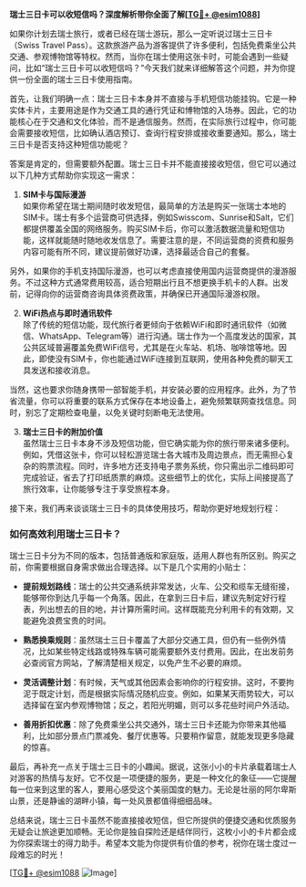 **瑞士三日卡可以收短信吗？深度解析带你全面了解[[TG💪+ @esim1088](https://t.me/s/esim1088)]**

如果你计划去瑞士旅行，或者已经在瑞士游玩，那么一定听说过瑞士三日卡（Swiss Travel Pass）。这款旅游产品为游客提供了许多便利，包括免费乘坐公共交通、参观博物馆等特权。然而，当你在瑞士使用这张卡时，可能会遇到一些疑问，比如“瑞士三日卡可以收短信吗？”今天我们就来详细解答这个问题，并为你提供一份全面的瑞士三日卡使用指南。

首先，让我们明确一点：瑞士三日卡本身并不直接与手机短信功能挂钩。它是一种实体卡片，主要用途是作为交通工具的通行凭证和博物馆的入场券。因此，它的功能核心在于交通和文化体验，而不是通信服务。然而，在实际旅行过程中，你可能会需要接收短信，比如确认酒店预订、查询行程安排或接收重要通知。那么，瑞士三日卡是否支持这种短信功能呢？

答案是肯定的，但需要额外配置。瑞士三日卡并不能直接接收短信，但它可以通过以下几种方式帮助你实现这一需求：

1. **SIM卡与国际漫游**  
如果你希望在瑞士期间随时收发短信，最简单的方法是购买一张瑞士本地的SIM卡。瑞士有多个运营商可供选择，例如Swisscom、Sunrise和Salt，它们都提供覆盖全国的网络服务。购买SIM卡后，你可以激活数据流量和短信功能，这样就能随时随地收发信息了。需要注意的是，不同运营商的资费和服务内容可能有所不同，建议提前做好功课，选择最适合自己的套餐。

另外，如果你的手机支持国际漫游，也可以考虑直接使用国内运营商提供的漫游服务。不过这种方式通常费用较高，适合短期出行且不想更换手机卡的人群。出发前，记得向你的运营商咨询具体资费政策，并确保已开通国际漫游权限。

2. **WiFi热点与即时通讯软件**  
除了传统的短信功能，现代旅行者更倾向于依赖WiFi和即时通讯软件（如微信、WhatsApp、Telegram等）进行沟通。瑞士作为一个高度发达的国家，其公共区域普遍覆盖免费WiFi信号，尤其是在火车站、机场、咖啡馆等地。因此，即使没有SIM卡，你也能通过WiFi连接到互联网，使用各种免费的聊天工具发送和接收消息。

当然，这也要求你随身携带一部智能手机，并安装必要的应用程序。此外，为了节省流量，你可以将重要的联系方式保存在本地设备上，避免频繁联网查找信息。同时，别忘了定期检查电量，以免关键时刻断电无法使用。

3. **瑞士三日卡的附加价值**  
虽然瑞士三日卡本身不涉及短信功能，但它确实能为你的旅行带来诸多便利。例如，凭借这张卡，你可以轻松游览瑞士各大城市及周边景点，而无需担心复杂的购票流程。同时，许多地方还支持电子票务系统，你只需出示二维码即可完成验证，省去了打印纸质票的麻烦。这些细节上的优化，实际上间接提高了旅行效率，让你能够专注于享受旅程本身。

接下来，我们再来谈谈瑞士三日卡的具体使用技巧，帮助你更好地规划行程：

### 如何高效利用瑞士三日卡？
瑞士三日卡分为不同的版本，包括普通版和家庭版，适用人群也有所区别。购买之前，你需要根据自身需求做出合理选择。以下是几个实用的小贴士：

- **提前规划路线**：瑞士的公共交通系统非常发达，火车、公交和缆车无缝衔接，能够带你到达几乎每一个角落。因此，在拿到三日卡后，建议先制定好行程表，列出想去的目的地，并计算所需时间。这样既能充分利用卡的有效期，又能避免浪费宝贵的时间。

- **熟悉换乘规则**：虽然瑞士三日卡覆盖了大部分交通工具，但仍有一些例外情况，比如某些特定线路或特殊车辆可能需要额外支付费用。因此，在出发前务必查阅官方网站，了解清楚相关规定，以免产生不必要的麻烦。

- **灵活调整计划**：有时候，天气或其他因素会影响你的行程安排。这时，不要拘泥于既定计划，而是根据实际情况随机应变。例如，如果某天雨势较大，可以选择留在室内参观博物馆；反之，若阳光明媚，则可以多花些时间户外活动。

- **善用折扣优惠**：除了免费乘坐公共交通外，瑞士三日卡还能为你带来其他福利，比如部分景点门票减免、餐厅优惠等。只要稍作留意，就能发现更多隐藏的惊喜。

最后，再补充一点关于瑞士三日卡的小趣闻。据说，这张小小的卡片承载着瑞士人对游客的热情与友好。它不仅是一项便捷的服务，更是一种文化的象征——它提醒每一位来到这里的客人，要用心感受这个美丽国度的魅力。无论是壮丽的阿尔卑斯山景，还是静谧的湖畔小镇，每一处风景都值得细细品味。

总结来说，瑞士三日卡虽然不能直接接收短信，但它所提供的便捷交通和优质服务无疑会让旅途更加顺畅。无论你是独自探险还是结伴同行，这枚小小的卡片都会成为你探索瑞士的得力助手。希望本文能为你提供有价值的参考，祝你在瑞士度过一段难忘的时光！

[[TG💪+ @esim1088](https://t.me/s/esim1088) ![Image](https://i.postimg.cc/4NQfJmqS/Snipaste-2025-05-13-00-14-12.png)]